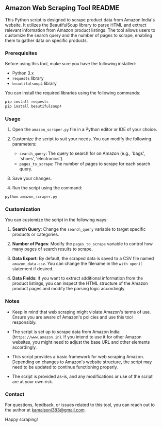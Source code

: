 ## Amazon Web Scraping Tool README

This Python script is designed to scrape product data from Amazon India's website. It utilizes the BeautifulSoup library to parse HTML and extract relevant information from Amazon product listings. The tool allows users to customize the search query and the number of pages to scrape, enabling them to gather data on specific products.

### Prerequisites

Before using this tool, make sure you have the following installed:

- Python 3.x
- `requests` library
- `beautifulsoup4` library

You can install the required libraries using the following commands:

```bash
pip install requests
pip install beautifulsoup4
```

### Usage

1. Open the `amazon_scraper.py` file in a Python editor or IDE of your choice.

2. Customize the script to suit your needs. You can modify the following parameters:

   - `search_query`: The query to search for on Amazon (e.g., 'bags', 'shoes', 'electronics').
   - `pages_to_scrape`: The number of pages to scrape for each search query.

3. Save your changes.

4. Run the script using the command:

```bash
python amazon_scraper.py
```

### Customization

You can customize the script in the following ways:

1. **Search Query**: Change the `search_query` variable to target specific products or categories.

2. **Number of Pages**: Modify the `pages_to_scrape` variable to control how many pages of search results to scrape.

3. **Data Export**: By default, the scraped data is saved to a CSV file named `amazon_data.csv`. You can change the filename in the `with open()` statement if desired.

4. **Data Fields**: If you want to extract additional information from the product listings, you can inspect the HTML structure of the Amazon product pages and modify the parsing logic accordingly.

### Notes

- Keep in mind that web scraping might violate Amazon's terms of use. Ensure you are aware of Amazon's policies and use this tool responsibly.

- The script is set up to scrape data from Amazon India (`https://www.amazon.in`). If you intend to use it for other Amazon websites, you might need to adjust the base URL and other elements accordingly.

- This script provides a basic framework for web scraping Amazon. Depending on changes to Amazon's website structure, the script may need to be updated to continue functioning properly.

- The script is provided as-is, and any modifications or use of the script are at your own risk.

### Contact

For questions, feedback, or issues related to this tool, you can reach out to the author at [kamalsoni383@gmail.com](mailto:kamalsoni3839@gmail.com).

Happy scraping!